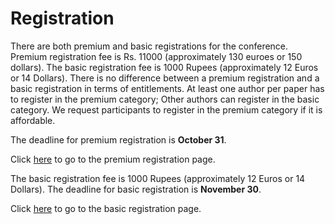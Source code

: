


Registration
============

There are both premium and basic registrations for the conference. Premium registration fee is Rs. 11000 (approximately 130 euroes or 150 dollars). 
The basic registration fee is 1000 Rupees (approximately 12 Euros or 14 Dollars). There is no difference between a premium registration and a basic registration in terms of entitlements. At least one author per paper has to register in the premium category; Other authors can register in the basic category.  We request participants to register in the premium category if it is affordable.

The deadline for premium registration is **October 31**.

Click [here](https://rzp.io/l/XHS6PrE) to go to the premium registration page.

The basic registration fee is 1000 Rupees (approximately 12 Euros or 14 Dollars). The deadline for basic registration is
**November 30**.

Click [here](https://rzp.io/l/GvgBmT5) to go to the basic registration page.

